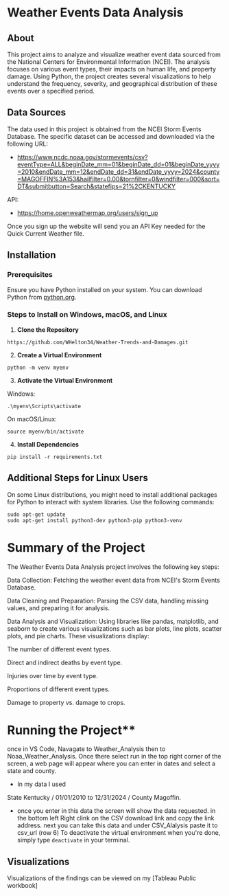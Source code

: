 # Weather Events Data Analysis

## About
This project aims to analyze and visualize weather event data sourced from the National Centers for Environmental Information (NCEI). The analysis focuses on various event types, their impacts on human life, and property damage. Using Python, the project creates several visualizations to help understand the frequency, severity, and geographical distribution of these events over a specified period.

## Data Sources
The data used in this project is obtained from the NCEI Storm Events Database. The specific dataset can be accessed and downloaded via the following URL:
- https://www.ncdc.noaa.gov/stormevents/csv?eventType=ALL&beginDate_mm=01&beginDate_dd=01&beginDate_yyyy=2010&endDate_mm=12&endDate_dd=31&endDate_yyyy=2024&county=MAGOFFIN%3A153&hailfilter=0.00&tornfilter=0&windfilter=000&sort=DT&submitbutton=Search&statefips=21%2CKENTUCKY

API:
- https://home.openweathermap.org/users/sign_up

Once you sign up the website will send you an API Key needed for the Quick Current Weather file. 
## Installation

### Prerequisites
Ensure you have Python installed on your system. You can download Python from [python.org](https://www.python.org/).

### Steps to Install on Windows, macOS, and Linux

1. **Clone the Repository**
```
https://github.com/WHelton34/Weather-Trends-and-Damages.git
```
2. **Create a Virtual Environment**
```
python -m venv myenv
```
3. **Activate the Virtual Environment**

Windows:
```
.\myenv\Scripts\activate
```
On macOS/Linux:
```
source myenv/bin/activate
```
4. **Install Dependencies**
```
pip install -r requirements.txt
```
## Additional Steps for Linux Users
On some Linux distributions, you might need to install additional packages for Python to interact with system libraries. Use the following commands:
```
sudo apt-get update
sudo apt-get install python3-dev python3-pip python3-venv
```
# Summary of the Project
The Weather Events Data Analysis project involves the following key steps:

Data Collection: Fetching the weather event data from NCEI's Storm Events Database.

Data Cleaning and Preparation: Parsing the CSV data, handling missing values, and preparing it for analysis.

Data Analysis and Visualization: Using libraries like pandas, matplotlib, and seaborn to create various visualizations such as bar plots, line plots, scatter plots, and pie charts. These visualizations display:

The number of different event types.

Direct and indirect deaths by event type.

Injuries over time by event type.

Proportions of different event types.

Damage to property vs. damage to crops.

# Running the Project**
once in VS Code, Navagate to Weather_Analysis then to Noaa_Weather_Analysis. Once there select run in the top right corner of the screen, a web page will appear where you can enter in dates and select a state and county. 
- In my data I used 

 State Kentucky / 01/01/2010 to 12/31/2024 / County Magoffin.

- once you enter in this data the screen will show the data requested. in the bottom left Right clink on the CSV download link and copy the link address.
 next you can take this data and under CSV_Alalysis paste it to csv_url (row 6)
 To deactivate the virtual environment when you're done, simply type `deactivate` in your terminal.

## Visualizations
Visualizations of the findings can be viewed on my [Tableau Public workbook]